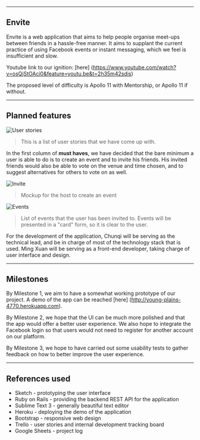 ----
## Envite

Envite is a web application that aims to help people organise meet-ups between friends in a hassle-free manner. It aims to supplant the current practice of using Facebook events or instant messaging, which we feel is insufficient and slow.

Youtube link to our ignition: [here] (https://www.youtube.com/watch?v=osQjStOAci0&feature=youtu.be&t=2h35m42sdis)

The proposed level of difficulty is Apollo 11 with Mentorship, or Apollo 11 if without.

----
## Planned features

![User stories](http://i.imgur.com/vwO0WNR.png "User Stories")

> This is a list of user stories that we have come up with. 

In the first column of **must haves**, we have decided that the bare minimum a user is able to do is to create an event and to invite his friends. His invited friends would also be able to vote on the venue and time chosen, and to suggest alternatives for others to vote on as well.

![Invite](http://i.imgur.com/PfJk0Nz.png "Invite page")

> Mockup for the host to create an event

![Events](http://i.imgur.com/IHFOmr9.png)

> List of events that the user has been invited to. Events will be presented in a "card" form, so it is clear to the user.

For the development of the application, Chunqi will be serving as the technical lead, and be in charge of most of the technology stack that is used. Ming Xuan will be serving as a front-end developer, taking charge of user interface and design. 

----
## Milestones

By Milestone 1, we aim to have a somewhat working prototype of our project. A demo of the app can be reached [here] (http://young-plains-4770.herokuapp.com).

By Milestone 2, we hope that the UI can be much more polished and that the app would offer a better user experience. We also hope to integrate the Facebook login so that users would not need to register for another account on our platform.

By Milestone 3, we hope to have carried out some usability tests to gather feedback on how to better improve the user experience.

----
## References used
- Sketch - prototyping the user interface
- Ruby on Rails - providing the backend REST API for the application
- Sublime Text 3 - generally beautiful text editor
- Heroku - deploying the demo of the application
- Bootstrap - responsive web design
- Trello - user stories and internal development tracking board
- Google Sheets - project log
